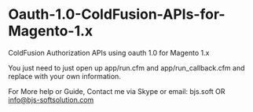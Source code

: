 # Oauth-1.0-ColdFusion-APIs-for-Magento-1.x
ColdFusion Authorization APIs using oauth 1.0 for Magento 1.x

You just need to just open up app/run.cfm and app/run_callback.cfm and replace with your own information.

For More help or Guide, Contact me via Skype or email: bjs.soft OR info@bjs-softsolution.com
